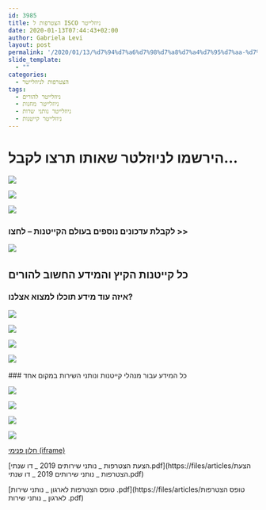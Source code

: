 ```yaml
---
id: 3985
title: הצטרפות ל ISCO ניוזלייטר
date: 2020-01-13T07:44:43+02:00
author: Gabriela Levi
layout: post
permalink: '/2020/01/13/%d7%94%d7%a6%d7%98%d7%a8%d7%a4%d7%95%d7%aa-%d7%9c-isco-%d7%a0%d7%99%d7%95%d7%96%d7%9c%d7%99%d7%99%d7%98%d7%a8/'
slide_template:
  - ""
categories:
  - הצטרפות לניוזלייטר
tags:
  - ניוזלייטר להורים
  - ניוזלייטר מחנות
  - ניוזלייטר נותני שרות
  - ניוזלייטר קייטנות
---
```


# הירשמו לניוזלטר שאותו תרצו לקבל… 

[![](https://ci3.googleusercontent.com/proxy/da0jEJ7ZiuL73-cYczsMZBdcCSRnI8Jo6y2tOhX9XM9Snz8C5lSyklE-pz-E7LHuIvIFSWrR_kOoHFph3uw2vTEZjVX8Ueix-A3o5i8xiX-Zt3Yb9YZALNY_gRQHlX6BkvESeAt-TV3tvbu6aqNMjD1Zw_Q0_hm8nm4=s0-d-e1-ft#https://gallery.mailchimp.com/cbb7a60204129a5d16214a68f/images/5e7c63ad-20df-462a-a1e5-4f1d82543b75.png)](https://kayt.us20.list-manage.com/track/click?u=cbb7a60204129a5d16214a68f&id=79e28d3847&e=7bfa01f72a) 

[![](https://ci3.googleusercontent.com/proxy/2KjPNlGhqgj_uRZMnNS9xQZl-h217wq69ZGG0GpVoJQntRLYpy0IuNFh3gOMqfRElXKuReCe8vUUTarPIo5W64o2tP6eBPTgEgA_aN2XY6_3lWGRhiIf3xqe18Kpv-fj8ixb-8sHCfovzPWH-UvL2ixku433p9V6HRc=s0-d-e1-ft#https://gallery.mailchimp.com/cbb7a60204129a5d16214a68f/images/cb764091-5848-4f33-9050-562d2d1f2cf8.png)](https://kayt.us20.list-manage.com/track/click?u=cbb7a60204129a5d16214a68f&id=6325e832f2&e=7bfa01f72a) 

[![](https://ci5.googleusercontent.com/proxy/eh8GfwsA6Pjnz6VyNp-rK-FaDbahQuUSZeQHYJqjwKN-tf8E7UpTcNqigbOqgc9_5WufYfV8aDf4LAsBoW3B50yiz-UZvJp0mZX7Ou0SzfQHc3OSByL2t-3EsqKfHahYNOzhwh5kxfPZ9V1Mhw9KQUaYZnFYJ5UGa-g=s0-d-e1-ft#https://gallery.mailchimp.com/cbb7a60204129a5d16214a68f/images/2e7ad5fd-786b-4d1c-860a-f69fe98014ee.png)](https://kayt.us20.list-manage.com/track/click?u=cbb7a60204129a5d16214a68f&id=69aa468ce9&e=7bfa01f72a)  

### לקבלת עדכונים נוספים בעולם הקייטנות – לחצו >>

[![](https://ci4.googleusercontent.com/proxy/-qgxF0-ms62oyCU6WM_X3-EhilCqPmGW68s6GSygNNenZ6yUH8fV1y9Xdalbpb0lumrbgHrQNHpDSmln5yz5PPwzN3Y-vyMhgnFAOPzsRG1k6PL5EU7mKwaRaKMQe8Uj-Lpwuk6OaMvqawpzXrpRHE8vZ1i5-wKSGZ0=s0-d-e1-ft#https://gallery.mailchimp.com/cbb7a60204129a5d16214a68f/images/1aec1dcc-2397-4c14-b1a6-007cf26fe44d.jpg)](https://kayt.us20.list-manage.com/track/click?u=cbb7a60204129a5d16214a68f&id=080d0641f2&e=7bfa01f72a)   


## כל קייטנות הקיץ והמידע החשוב להורים 

### איזה עוד מידע תוכלו למצוא אצלנו?  

[![](https://ci5.googleusercontent.com/proxy/BvKpycjJFELkyV9C5k5yhrNH3ao-zuFZZSWZ1tfpqLkiwctDkGwjtxZyfyIgvqY6ocfrAGhQN0UZyzwqMfM7yfOeDr7saAgfJcitXZn0ofSP_jAsj-lJr4_4SIEaCoZ14zyWxYkYeJdjhVpAGRAneo0BhLWDFG_lxks=s0-d-e1-ft#https://gallery.mailchimp.com/cbb7a60204129a5d16214a68f/images/c703f27a-61d3-48ef-9b42-5b9e5d10a753.jpg)](https://kayt.us20.list-manage.com/track/click?u=cbb7a60204129a5d16214a68f&id=6b394b22f1&e=7bfa01f72a) 

[![](https://ci4.googleusercontent.com/proxy/_OY49xx8LVJETX0kDugzo6npGvImg4x0pvyMS3POVGRSeAKzzvne0KBWoRhvkM4KoLHDR5JQOasOIK--jd83p45RnUQhCPLZbLgKPJfdxV_BKkMOh_hB81XKDYKKEEwa3TqFFmLHJVOpyLt1GWWLEoJrgDoMYQwbCf4=s0-d-e1-ft#https://gallery.mailchimp.com/cbb7a60204129a5d16214a68f/images/006d19ad-6e7d-4828-873e-c3c82e0d1969.png)](https://www.kayt.co.il/index.php?dir=site&page=content&cs=3003) 

[![](https://ci5.googleusercontent.com/proxy/4hHaR0Op6LPCdWti4PKftYaWXQMCaVEri5ZHm3sNVHwYY-iU0fBUuSmb7lGfb_K80VXob3BjgExxlMNygNDNZRg1YkJ_IxWp0amWoM5caP2B5j_gqSHL-MFb7yFh9f-VckQH9UsnM5zKKgRTwgFbAN1gc0llW5ofSGM=s0-d-e1-ft#https://gallery.mailchimp.com/cbb7a60204129a5d16214a68f/images/77c8e1f2-6d45-48e7-b11a-cf38c3533cf7.png)](https://www.kayt.co.il/index.php?dir=site&page=forms&cs=3036&langpage=heb) 

[![](https://ci6.googleusercontent.com/proxy/tBFOWH3Yo1shkqBgw7nGy3dWjG5K3FvL8xIM4JCKZfRhA2-zmqTCf95wSu_cEbADv0w4UrQGCfYPi6IXe3EBvpf8aE4ixyA89e3km8TeDTlSCI0C3FPBQa6MK3e9mwdgYuJZIs7pqziE5drObELTEJhGqTMvBK9v1VI=s0-d-e1-ft#https://gallery.mailchimp.com/cbb7a60204129a5d16214a68f/images/352476bd-0e22-4015-819f-9b5de227a067.png)](https://www.kayt.co.il/index.php?dir=site&page=members&op=enter)  

### כל המידע עבור מנהלי קייטנות ונותני השירות במקום אחד

[![](https://ci3.googleusercontent.com/proxy/OH9mfwB79euCBg33QMI20nRqQ9DYTX1UBgUf5HFE3KkyMa0htDE_zTc2cOBNwC0NpV6Lao8wmZoonkWweGPhRsh0fHMXuNloZRxcy3o9ng-zt23ptU_mBq3LYHIlz0rYcIHSIDdtt6vsGRMRNWfBDPd_s3Jn2n0ekvQ=s0-d-e1-ft#https://gallery.mailchimp.com/cbb7a60204129a5d16214a68f/images/0a717cb7-13f8-4ed4-918a-93c03b41ec41.jpg)](https://kayt.us20.list-manage.com/track/click?u=cbb7a60204129a5d16214a68f&id=59a5a91665&e=7bfa01f72a)

[![](https://ci5.googleusercontent.com/proxy/nVnK_OfSKSaIMayZ1tKkJjS2dIYVRySxtRYwtVFd_P4e_-IAcJEMLtyIrAKsZmSFTla8cg-ODFXyShVErM2gXOJdFbFmA4IDzLrkKND7MXzAvVayroAR7r0m3VPJFNBQjXPT7Fn3lFWNCNSB85zoqZ69cJpo8-TP4e8=s0-d-e1-ft#https://gallery.mailchimp.com/cbb7a60204129a5d16214a68f/images/b4e1b04c-4698-4c7e-9e3a-6715a097f8f9.png)](https://www.kayt.co.il/index.php?dir=site&page=articles&op=category&cs=3000)

[![](https://ci6.googleusercontent.com/proxy/ehIhDMJRQF0TjQXscdvpELQTrDkQ5cQ1cw6KWMn4EQWx3TnvP9goilUdMTh2RbyjniLFjponIoXXw___1uW6RQ1Cv3-GqrZ4pVG3BuqYbfHrBsjSWs4tSybsoKZEdgksodstNadyZSjaMWLiKsdssT53Vee9wQ78zr8=s0-d-e1-ft#https://gallery.mailchimp.com/cbb7a60204129a5d16214a68f/images/2da7d3bb-9737-4820-ab57-2c6f84e69e9f.png)](https://www.kayt.co.il/index.php?dir=site&page=articles&op=item&cs=3084)

[![](https://ci4.googleusercontent.com/proxy/xck3V6cqCwJJS0xVp0pZ36suBJRvDoR71jEXKvk_DOx5XQGKHC5UNVWleEaCzFVDXqMmyOGelo0mXn5BukuYt-NVT8iDXFWbl23z5Un2aDVbbZGn-hN0cNTSVKBh4g1KaDiMK3Bzr_uCHZhL_OboC1p26Qf_IAhWL3I=s0-d-e1-ft#https://gallery.mailchimp.com/cbb7a60204129a5d16214a68f/images/02a7fffd-672c-418a-b584-b877185bb2bd.png)](https://www.kayt.co.il/index.php?dir=site&page=articles&op=item&cs=3075)

[חלון פנימי (iframe)](data:image/gif;base64,R0lGODlhAQABAPABAP///wAAACH5BAEKAAAALAAAAAABAAEAAAICRAEAOw== "חלון פנימי (iframe)")


[הצעת הצטרפות _ נותני שירותים 2019 _ דו שנתי.pdf](https://files/articles/הצעת הצטרפות _ נותני שירותים 2019 _ דו שנתי.pdf)

[טופס הצטרפות לארגון _ נותני שירות .pdf](https://files/articles/טופס הצטרפות לארגון _ נותני שירות .pdf)
